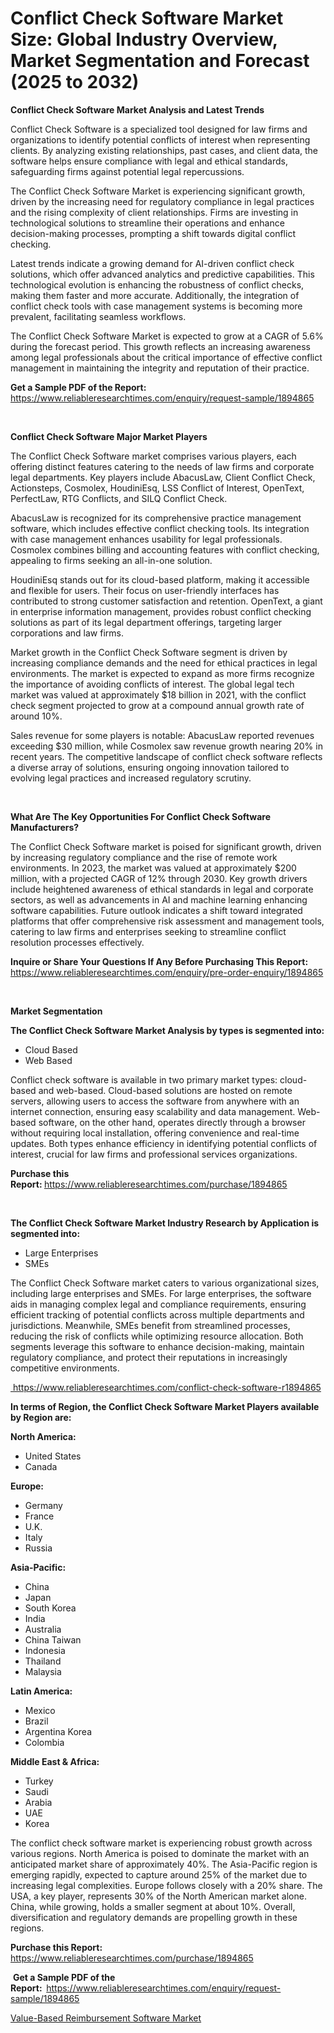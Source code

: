<p><h1>Conflict Check Software Market Size: Global Industry Overview, Market Segmentation and Forecast (2025 to 2032)</h1></p><p><strong>Conflict Check Software Market Analysis and Latest Trends</strong></p>
<p><p>Conflict Check Software is a specialized tool designed for law firms and organizations to identify potential conflicts of interest when representing clients. By analyzing existing relationships, past cases, and client data, the software helps ensure compliance with legal and ethical standards, safeguarding firms against potential legal repercussions.</p><p>The Conflict Check Software Market is experiencing significant growth, driven by the increasing need for regulatory compliance in legal practices and the rising complexity of client relationships. Firms are investing in technological solutions to streamline their operations and enhance decision-making processes, prompting a shift towards digital conflict checking.</p><p>Latest trends indicate a growing demand for AI-driven conflict check solutions, which offer advanced analytics and predictive capabilities. This technological evolution is enhancing the robustness of conflict checks, making them faster and more accurate. Additionally, the integration of conflict check tools with case management systems is becoming more prevalent, facilitating seamless workflows.</p><p>The Conflict Check Software Market is expected to grow at a CAGR of 5.6% during the forecast period. This growth reflects an increasing awareness among legal professionals about the critical importance of effective conflict management in maintaining the integrity and reputation of their practice.</p></p>
<p><strong>Get a Sample PDF of the Report:&nbsp;</strong> <a href="https://www.reliableresearchtimes.com/enquiry/request-sample/1894865?utm_campaign=2196&utm_medium=2&utm_source=Github&utm_content=ia&utm_term=28032025&utm_id=conflict-check-software">https://www.reliableresearchtimes.com/enquiry/request-sample/1894865</a></p>
<p>&nbsp;</p>
<p><strong>Conflict Check Software Major Market Players</strong></p>
<p><p>The Conflict Check Software market comprises various players, each offering distinct features catering to the needs of law firms and corporate legal departments. Key players include AbacusLaw, Client Conflict Check, Actionsteps, Cosmolex, HoudiniEsq, LSS Conflict of Interest, OpenText, PerfectLaw, RTG Conflicts, and SILQ Conflict Check.</p><p>AbacusLaw is recognized for its comprehensive practice management software, which includes effective conflict checking tools. Its integration with case management enhances usability for legal professionals. Cosmolex combines billing and accounting features with conflict checking, appealing to firms seeking an all-in-one solution.</p><p>HoudiniEsq stands out for its cloud-based platform, making it accessible and flexible for users. Their focus on user-friendly interfaces has contributed to strong customer satisfaction and retention. OpenText, a giant in enterprise information management, provides robust conflict checking solutions as part of its legal department offerings, targeting larger corporations and law firms.</p><p>Market growth in the Conflict Check Software segment is driven by increasing compliance demands and the need for ethical practices in legal environments. The market is expected to expand as more firms recognize the importance of avoiding conflicts of interest. The global legal tech market was valued at approximately $18 billion in 2021, with the conflict check segment projected to grow at a compound annual growth rate of around 10%.</p><p>Sales revenue for some players is notable: AbacusLaw reported revenues exceeding $30 million, while Cosmolex saw revenue growth nearing 20% in recent years. The competitive landscape of conflict check software reflects a diverse array of solutions, ensuring ongoing innovation tailored to evolving legal practices and increased regulatory scrutiny.</p></p>
<p>&nbsp;</p>
<p><strong>What Are The Key Opportunities For Conflict Check Software Manufacturers?</strong></p>
<p><p>The Conflict Check Software market is poised for significant growth, driven by increasing regulatory compliance and the rise of remote work environments. In 2023, the market was valued at approximately $200 million, with a projected CAGR of 12% through 2030. Key growth drivers include heightened awareness of ethical standards in legal and corporate sectors, as well as advancements in AI and machine learning enhancing software capabilities. Future outlook indicates a shift toward integrated platforms that offer comprehensive risk assessment and management tools, catering to law firms and enterprises seeking to streamline conflict resolution processes effectively.</p></p>
<p><strong>Inquire or Share Your Questions If Any Before Purchasing This Report:</strong> <a href="https://www.reliableresearchtimes.com/enquiry/pre-order-enquiry/1894865?utm_campaign=2196&utm_medium=2&utm_source=Github&utm_content=ia&utm_term=28032025&utm_id=conflict-check-software">https://www.reliableresearchtimes.com/enquiry/pre-order-enquiry/1894865</a></p>
<p>&nbsp;</p>
<p><strong>Market Segmentation</strong></p>
<p><strong>The Conflict Check Software Market Analysis by types is segmented into:</strong></p>
<p><ul><li>Cloud Based</li><li>Web Based</li></ul></p>
<p><p>Conflict check software is available in two primary market types: cloud-based and web-based. Cloud-based solutions are hosted on remote servers, allowing users to access the software from anywhere with an internet connection, ensuring easy scalability and data management. Web-based software, on the other hand, operates directly through a browser without requiring local installation, offering convenience and real-time updates. Both types enhance efficiency in identifying potential conflicts of interest, crucial for law firms and professional services organizations.</p></p>
<p><strong>Purchase this Report:&nbsp;</strong><a href="https://www.reliableresearchtimes.com/purchase/1894865?utm_campaign=2196&utm_medium=2&utm_source=Github&utm_content=ia&utm_term=28032025&utm_id=conflict-check-software">https://www.reliableresearchtimes.com/purchase/1894865</a></p>
<p>&nbsp;</p>
<p><strong>The Conflict Check Software Market Industry Research by Application is segmented into:</strong></p>
<p><ul><li>Large Enterprises</li><li>SMEs</li></ul></p>
<p><p>The Conflict Check Software market caters to various organizational sizes, including large enterprises and SMEs. For large enterprises, the software aids in managing complex legal and compliance requirements, ensuring efficient tracking of potential conflicts across multiple departments and jurisdictions. Meanwhile, SMEs benefit from streamlined processes, reducing the risk of conflicts while optimizing resource allocation. Both segments leverage this software to enhance decision-making, maintain regulatory compliance, and protect their reputations in increasingly competitive environments.</p></p>
<p><a href="https://www.reliableresearchtimes.com/conflict-check-software-r1894865?utm_campaign=2196&utm_medium=2&utm_source=Github&utm_content=ia&utm_term=28032025&utm_id=conflict-check-software">&nbsp;https://www.reliableresearchtimes.com/conflict-check-software-r1894865</a></p>
<p><strong>In terms of Region, the Conflict Check Software Market Players available by Region are:</strong></p>
<p>
    <p> <strong> North America: </strong>
        <ul>
            <li>United States</li>
            <li>Canada</li>
        </ul>
        </p> 
    <p> <strong> Europe: </strong>
        <ul>
            <li>Germany</li>
            <li>France</li>
            <li>U.K.</li>
            <li>Italy</li>
            <li>Russia</li>
        </ul>
        </p> 
    <p> <strong> Asia-Pacific: </strong>
        <ul>
            <li>China</li>
            <li>Japan</li>
            <li>South Korea</li>
            <li>India</li>
            <li>Australia</li>
            <li>China Taiwan</li>
            <li>Indonesia</li>
            <li>Thailand</li>
            <li>Malaysia</li>
        </ul>
        </p> 
    <p> <strong> Latin America: </strong>
        <ul>
            <li>Mexico</li>
            <li>Brazil</li>
            <li>Argentina Korea</li>
            <li>Colombia</li>
        </ul>
        </p> 
    <p> <strong> Middle East & Africa: </strong>
        <ul>
            <li>Turkey</li>
            <li>Saudi</li>
            <li>Arabia</li>
            <li>UAE</li>
            <li>Korea</li>
        </ul>
    </p>
    </p>
<p><p>The conflict check software market is experiencing robust growth across various regions. North America is poised to dominate the market with an anticipated market share of approximately 40%. The Asia-Pacific region is emerging rapidly, expected to capture around 25% of the market due to increasing legal complexities. Europe follows closely with a 20% share. The USA, a key player, represents 30% of the North American market alone. China, while growing, holds a smaller segment at about 10%. Overall, diversification and regulatory demands are propelling growth in these regions.</p></p>
<p><strong>Purchase this Report: </strong><a href="https://www.reliableresearchtimes.com/purchase/1894865?utm_campaign=2196&utm_medium=2&utm_source=Github&utm_content=ia&utm_term=28032025&utm_id=conflict-check-software">https://www.reliableresearchtimes.com/purchase/1894865</a></p>
<p>&nbsp;<strong>Get a Sample PDF of the Report:&nbsp;&nbsp;</strong><a href="https://www.reliableresearchtimes.com/enquiry/request-sample/1894865?utm_campaign=2196&utm_medium=2&utm_source=Github&utm_content=ia&utm_term=28032025&utm_id=conflict-check-software">https://www.reliableresearchtimes.com/enquiry/request-sample/1894865</a></p>
<p><strong></strong></p>
<p><p><a href="https://github.com/MariaWashington76/Market-Research-Report-List-2/blob/main/value-based-reimbursement-software-market.md?utm_campaign=2196&utm_medium=2&utm_source=Github&utm_content=ia&utm_term=28032025&utm_id=conflict-check-software">Value-Based Reimbursement Software Market</a></p></p>